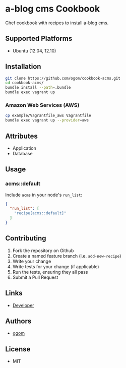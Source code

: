 a-blog cms Cookbook
===================

Chef cookbook with recipes to install a-blog cms.

## Supported Platforms

* Ubuntu (12.04, 12.10)

## Installation

```bash
git clone https://github.com/ogom/cookbook-acms.git
cd cookbook-acms/
bundle install --path=.bundle
bundle exec vagrant up
```

### Amazon Web Services (AWS)

```bash
cp example/Vagrantfile_aws Vagrantfile
bundle exec vagrant up --provider=aws
```

## Attributes

* Application
* Database

## Usage

### acms::default

Include `acms` in your node's `run_list`:

```json
{
  "run_list": [
    "recipe[acms::default]"
  ]
}
```

## Contributing

1. Fork the repository on Github
2. Create a named feature branch (i.e. `add-new-recipe`)
3. Write your change
4. Write tests for your change (if applicable)
5. Run the tests, ensuring they all pass
6. Submit a Pull Request

## Links

* [Developer](http://developer.a-blogcms.jp)

## Authors

* [ogom](https://github.com/ogom)

## License

* MIT
